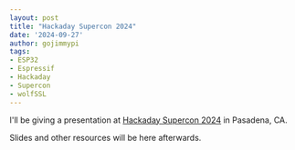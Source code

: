 ```yaml
---
layout: post
title: "Hackaday Supercon 2024"
date: '2024-09-27'
author: gojimmypi
tags:
- ESP32
- Espressif
- Hackaday
- Supercon
- wolfSSL
---
```


I'll be giving a presentation at [Hackaday Supercon 2024](https://hackaday.com/tag/2024-hackaday-supercon/) in Pasadena, CA.

Slides and other resources will be here afterwards.
